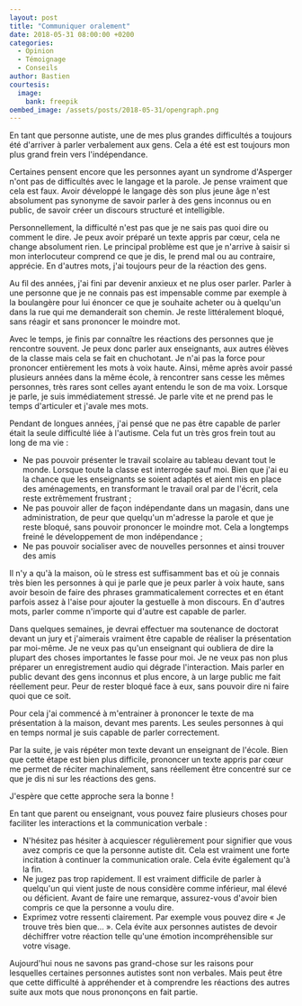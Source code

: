 ```yaml
---
layout: post
title: "Communiquer oralement"
date: 2018-05-31 08:00:00 +0200
categories:
  - Opinion
  - Témoignage
  - Conseils
author: Bastien
courtesis:
  image:
    bank: freepik
oembed_image: /assets/posts/2018-05-31/opengraph.png
---
```



En tant que personne autiste, une de mes plus grandes difficultés a toujours été d'arriver à parler verbalement aux gens.
Cela a été est est toujours mon plus grand frein vers l'indépendance.

Certaines pensent encore que les personnes ayant un syndrome d'Asperger n'ont pas de difficultés avec le langage et la parole.
Je pense vraiment que cela est faux. Avoir développé le langage dès son plus jeune âge n'est absolument pas synonyme de savoir parler à des gens inconnus ou en public,
de savoir créer un discours structuré et intelligible.

Personnellement, la difficulté n'est pas que je ne sais pas quoi dire ou comment le dire. Je peux avoir préparé un texte appris par cœur, cela ne change absolument rien.
Le principal problème est que je n'arrive à saisir si mon interlocuteur comprend ce que je dis, le prend mal ou au contraire,
apprécie. En d'autres mots, j'ai toujours peur de la réaction des gens.

Au fil des années, j'ai fini par devenir anxieux et ne plus oser parler.
Parler à une personne que je ne connais pas est impensable comme par exemple à la boulangère pour lui énoncer ce que je souhaite acheter ou
à quelqu'un dans la rue qui me demanderait son chemin. Je reste littéralement bloqué, sans réagir et sans prononcer le moindre mot.

Avec le temps, je finis par connaître les réactions des personnes que je rencontre souvent. Je peux donc parler aux enseignants, 
aux autres élèves de la classe mais cela se fait en chuchotant. Je n'ai pas la force pour prononcer entièrement les mots à voix haute.
Ainsi, même après avoir passé plusieurs années dans la même école, à rencontrer sans cesse les mêmes personnes, très rares sont celles ayant entendu le son de ma voix.
Lorsque je parle, je suis immédiatement stressé. Je parle vite et ne prend pas le temps d'articuler et j'avale mes mots.

Pendant de longues années, j'ai pensé que ne pas être capable de parler était la seule difficulté liée à l'autisme.
Cela fut un très gros frein tout au long de ma vie :

 - Ne pas pouvoir présenter le travail scolaire au tableau devant tout le monde. Lorsque toute la classe est interrogée sauf moi. Bien que j'ai eu la chance 
que les enseignants se soient adaptés et aient mis en place des aménagements, en transformant le travail oral par de l'écrit, cela reste extrêmement frustrant&nbsp;;
 - Ne pas pouvoir aller de façon indépendante dans un magasin, dans une administration, de peur que quelqu'un m'adresse la parole et que je reste bloqué, sans pouvoir prononcer le moindre mot. Cela a longtemps freiné le développement de mon indépendance&nbsp;;
 - Ne pas pouvoir socialiser avec de nouvelles personnes et ainsi trouver des amis

Il n'y a qu'à la maison, où le stress est suffisamment bas et où je connais très bien les personnes à qui je parle que je peux parler à voix haute, sans
avoir besoin de faire des phrases grammaticalement correctes et en étant parfois assez à l'aise pour ajouter la gestuelle à mon discours.
En d'autres mots, parler comme n'importe qui d'autre est capable de parler.


Dans quelques semaines, je devrai effectuer ma soutenance de doctorat devant un jury et j'aimerais vraiment être capable de réaliser la présentation par moi-même.
Je ne veux pas qu'un enseignant qui oubliera de dire la plupart des choses importantes le fasse pour moi.
Je ne veux pas non plus préparer un enregistrement audio qui dégrade l'interaction.
Mais parler en public devant des gens inconnus et plus encore, à un large public me fait réellement peur.
Peur de rester bloqué face à eux, sans pouvoir dire ni faire quoi que ce soit.

Pour cela j'ai commencé à m'entrainer à prononcer le texte de ma présentation à la maison, devant mes parents.
Les seules personnes à qui en temps normal je suis capable de parler correctement.

Par la suite, je vais répéter mon texte devant un enseignant de l'école. Bien que cette étape est bien plus difficile, 
prononcer un texte appris par cœur me permet de réciter machinalement, sans réellement être concentré sur ce que je dis ni sur les réactions des gens.

J'espère que cette approche sera la bonne&nbsp;!


En tant que parent ou enseignant, vous pouvez faire plusieurs choses pour faciliter les interactions et la communication verbale :

 - N'hésitez pas hésiter à acquiescer régulièrement pour signifier que vous avez compris ce que la personne autiste dit. Cela est vraiment une forte incitation à continuer la communication orale. Cela évite également qu'à la fin.
 - Ne jugez pas trop rapidement. Il est vraiment difficile de parler à quelqu'un qui vient juste de nous considère comme inférieur, mal élevé ou déficient. Avant de faire une remarque, assurez-vous d'avoir bien compris ce que la personne
a voulu dire. 
 - Exprimez votre ressenti clairement. Par exemple vous pouvez dire «&nbsp;Je trouve très bien que…&nbsp;». Cela évite aux personnes autistes de devoir déchiffrer votre réaction telle qu'une émotion incompréhensible sur votre visage.

Aujourd'hui nous ne savons pas grand-chose sur les raisons pour lesquelles certaines personnes autistes sont non verbales.
Mais peut être que cette difficulté à appréhender et à comprendre les réactions des autres suite aux mots que nous prononçons en fait partie.



